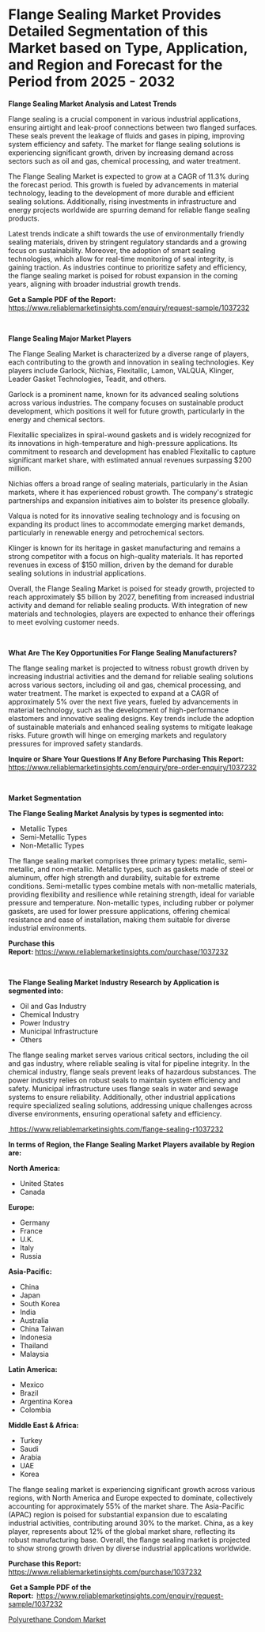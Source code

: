 <p><h1>Flange Sealing Market Provides Detailed Segmentation of this Market based on Type, Application, and Region and Forecast for the Period from 2025 - 2032</h1></p><p><strong>Flange Sealing Market Analysis and Latest Trends</strong></p>
<p><p>Flange sealing is a crucial component in various industrial applications, ensuring airtight and leak-proof connections between two flanged surfaces. These seals prevent the leakage of fluids and gases in piping, improving system efficiency and safety. The market for flange sealing solutions is experiencing significant growth, driven by increasing demand across sectors such as oil and gas, chemical processing, and water treatment.</p><p>The Flange Sealing Market is expected to grow at a CAGR of 11.3% during the forecast period. This growth is fueled by advancements in material technology, leading to the development of more durable and efficient sealing solutions. Additionally, rising investments in infrastructure and energy projects worldwide are spurring demand for reliable flange sealing products.</p><p>Latest trends indicate a shift towards the use of environmentally friendly sealing materials, driven by stringent regulatory standards and a growing focus on sustainability. Moreover, the adoption of smart sealing technologies, which allow for real-time monitoring of seal integrity, is gaining traction. As industries continue to prioritize safety and efficiency, the flange sealing market is poised for robust expansion in the coming years, aligning with broader industrial growth trends.</p></p>
<p><strong>Get a Sample PDF of the Report:&nbsp;</strong> <a href="https://www.reliablemarketinsights.com/enquiry/request-sample/1037232?utm_campaign=3047&utm_medium=2&utm_source=Github&utm_content=ia&utm_term=05042025&utm_id=flange-sealing">https://www.reliablemarketinsights.com/enquiry/request-sample/1037232</a></p>
<p>&nbsp;</p>
<p><strong>Flange Sealing Major Market Players</strong></p>
<p><p>The Flange Sealing Market is characterized by a diverse range of players, each contributing to the growth and innovation in sealing technologies. Key players include Garlock, Nichias, Flexitallic, Lamon, VALQUA, Klinger, Leader Gasket Technologies, Teadit, and others. </p><p>Garlock is a prominent name, known for its advanced sealing solutions across various industries. The company focuses on sustainable product development, which positions it well for future growth, particularly in the energy and chemical sectors. </p><p>Flexitallic specializes in spiral-wound gaskets and is widely recognized for its innovations in high-temperature and high-pressure applications. Its commitment to research and development has enabled Flexitallic to capture significant market share, with estimated annual revenues surpassing $200 million.</p><p>Nichias offers a broad range of sealing materials, particularly in the Asian markets, where it has experienced robust growth. The company's strategic partnerships and expansion initiatives aim to bolster its presence globally.</p><p>Valqua is noted for its innovative sealing technology and is focusing on expanding its product lines to accommodate emerging market demands, particularly in renewable energy and petrochemical sectors.</p><p>Klinger is known for its heritage in gasket manufacturing and remains a strong competitor with a focus on high-quality materials. It has reported revenues in excess of $150 million, driven by the demand for durable sealing solutions in industrial applications.</p><p>Overall, the Flange Sealing Market is poised for steady growth, projected to reach approximately $5 billion by 2027, benefiting from increased industrial activity and demand for reliable sealing products. With integration of new materials and technologies, players are expected to enhance their offerings to meet evolving customer needs.</p></p>
<p>&nbsp;</p>
<p><strong>What Are The Key Opportunities For Flange Sealing Manufacturers?</strong></p>
<p><p>The flange sealing market is projected to witness robust growth driven by increasing industrial activities and the demand for reliable sealing solutions across various sectors, including oil and gas, chemical processing, and water treatment. The market is expected to expand at a CAGR of approximately 5% over the next five years, fueled by advancements in material technology, such as the development of high-performance elastomers and innovative sealing designs. Key trends include the adoption of sustainable materials and enhanced sealing systems to mitigate leakage risks. Future growth will hinge on emerging markets and regulatory pressures for improved safety standards.</p></p>
<p><strong>Inquire or Share Your Questions If Any Before Purchasing This Report:</strong> <a href="https://www.reliablemarketinsights.com/enquiry/pre-order-enquiry/1037232?utm_campaign=3047&utm_medium=2&utm_source=Github&utm_content=ia&utm_term=05042025&utm_id=flange-sealing">https://www.reliablemarketinsights.com/enquiry/pre-order-enquiry/1037232</a></p>
<p>&nbsp;</p>
<p><strong>Market Segmentation</strong></p>
<p><strong>The Flange Sealing Market Analysis by types is segmented into:</strong></p>
<p><ul><li>Metallic Types</li><li>Semi-Metallic Types</li><li>Non-Metallic Types</li></ul></p>
<p><p>The flange sealing market comprises three primary types: metallic, semi-metallic, and non-metallic. Metallic types, such as gaskets made of steel or aluminum, offer high strength and durability, suitable for extreme conditions. Semi-metallic types combine metals with non-metallic materials, providing flexibility and resilience while retaining strength, ideal for variable pressure and temperature. Non-metallic types, including rubber or polymer gaskets, are used for lower pressure applications, offering chemical resistance and ease of installation, making them suitable for diverse industrial environments.</p></p>
<p><strong>Purchase this Report:&nbsp;</strong><a href="https://www.reliablemarketinsights.com/purchase/1037232?utm_campaign=3047&utm_medium=2&utm_source=Github&utm_content=ia&utm_term=05042025&utm_id=flange-sealing">https://www.reliablemarketinsights.com/purchase/1037232</a></p>
<p>&nbsp;</p>
<p><strong>The Flange Sealing Market Industry Research by Application is segmented into:</strong></p>
<p><ul><li>Oil and Gas Industry</li><li>Chemical Industry</li><li>Power Industry</li><li>Municipal Infrastructure</li><li>Others</li></ul></p>
<p><p>The flange sealing market serves various critical sectors, including the oil and gas industry, where reliable sealing is vital for pipeline integrity. In the chemical industry, flange seals prevent leaks of hazardous substances. The power industry relies on robust seals to maintain system efficiency and safety. Municipal infrastructure uses flange seals in water and sewage systems to ensure reliability. Additionally, other industrial applications require specialized sealing solutions, addressing unique challenges across diverse environments, ensuring operational safety and efficiency.</p></p>
<p><a href="https://www.reliablemarketinsights.com/flange-sealing-r1037232?utm_campaign=3047&utm_medium=2&utm_source=Github&utm_content=ia&utm_term=05042025&utm_id=flange-sealing">&nbsp;https://www.reliablemarketinsights.com/flange-sealing-r1037232</a></p>
<p><strong>In terms of Region, the Flange Sealing Market Players available by Region are:</strong></p>
<p>
    <p> <strong> North America: </strong>
        <ul>
            <li>United States</li>
            <li>Canada</li>
        </ul>
        </p> 
    <p> <strong> Europe: </strong>
        <ul>
            <li>Germany</li>
            <li>France</li>
            <li>U.K.</li>
            <li>Italy</li>
            <li>Russia</li>
        </ul>
        </p> 
    <p> <strong> Asia-Pacific: </strong>
        <ul>
            <li>China</li>
            <li>Japan</li>
            <li>South Korea</li>
            <li>India</li>
            <li>Australia</li>
            <li>China Taiwan</li>
            <li>Indonesia</li>
            <li>Thailand</li>
            <li>Malaysia</li>
        </ul>
        </p> 
    <p> <strong> Latin America: </strong>
        <ul>
            <li>Mexico</li>
            <li>Brazil</li>
            <li>Argentina Korea</li>
            <li>Colombia</li>
        </ul>
        </p> 
    <p> <strong> Middle East & Africa: </strong>
        <ul>
            <li>Turkey</li>
            <li>Saudi</li>
            <li>Arabia</li>
            <li>UAE</li>
            <li>Korea</li>
        </ul>
    </p>
    </p>
<p><p>The flange sealing market is experiencing significant growth across various regions, with North America and Europe expected to dominate, collectively accounting for approximately 55% of the market share. The Asia-Pacific (APAC) region is poised for substantial expansion due to escalating industrial activities, contributing around 30% to the market. China, as a key player, represents about 12% of the global market share, reflecting its robust manufacturing base. Overall, the flange sealing market is projected to show strong growth driven by diverse industrial applications worldwide.</p></p>
<p><strong>Purchase this Report: </strong><a href="https://www.reliablemarketinsights.com/purchase/1037232?utm_campaign=3047&utm_medium=2&utm_source=Github&utm_content=ia&utm_term=05042025&utm_id=flange-sealing">https://www.reliablemarketinsights.com/purchase/1037232</a></p>
<p>&nbsp;<strong>Get a Sample PDF of the Report:&nbsp;&nbsp;</strong><a href="https://www.reliablemarketinsights.com/enquiry/request-sample/1037232?utm_campaign=3047&utm_medium=2&utm_source=Github&utm_content=ia&utm_term=05042025&utm_id=flange-sealing">https://www.reliablemarketinsights.com/enquiry/request-sample/1037232</a></p>
<p><strong></strong></p>
<p><p><a href="https://github.com/ivvrgibi/Market-Research-Report-List-1/blob/main/polyurethane-condom-market.md?utm_campaign=3047&utm_medium=2&utm_source=Github&utm_content=ia&utm_term=05042025&utm_id=flange-sealing">Polyurethane Condom Market</a></p></p>